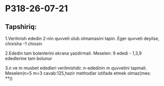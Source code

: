 # P318-26-07-21

## Tapshiriq:

1.Verilmish ededin 2-nin quvveti olub olmamasini tapin. Eger quvveti deyilse, chixisha -1 chixsin

2.Ededin tam bolenlerini ekrana yazdirmali. Meselen: 9 ededi - 1,3,9 ededlerine tam bolunur

3.n ve m musbet ededleri verilmishdir. n-ededinin m quvvetini tapmali. Meselen(n=5 m=3 cavab:125,hazir methodlar istifade etmek olmaz(mes: **))
